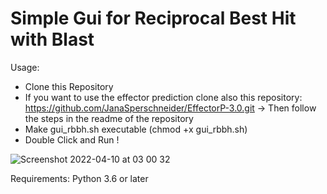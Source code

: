 # Simple Gui for Reciprocal Best Hit with Blast

Usage:
 - Clone this Repository
 - If you want to use the effector prediction clone also this repository: https://github.com/JanaSperschneider/EffectorP-3.0.git
  -> Then follow the steps in the readme of the repository 
 - Make gui_rbbh.sh executable (chmod +x gui_rbbh.sh)
 - Double Click and Run !
 
![Screenshot 2022-04-10 at 03 00 32](https://user-images.githubusercontent.com/59055238/162596768-98db113f-bdd8-4077-815a-51a30c5fe378.png)

Requirements:
Python 3.6 or later
